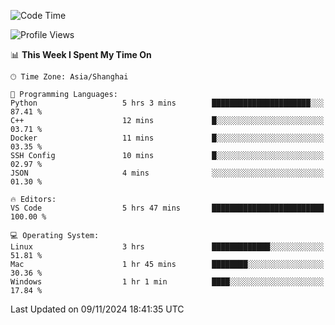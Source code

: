 <!--START_SECTION:waka-->
![Code Time](http://img.shields.io/badge/Code%20Time-517%20hrs%206%20mins-blue)

![Profile Views](http://img.shields.io/badge/Profile%20Views-1-blue)

📊 **This Week I Spent My Time On** 

```text
🕑︎ Time Zone: Asia/Shanghai

💬 Programming Languages: 
Python                   5 hrs 3 mins        ██████████████████████░░░   87.41 % 
C++                      12 mins             █░░░░░░░░░░░░░░░░░░░░░░░░   03.71 % 
Docker                   11 mins             █░░░░░░░░░░░░░░░░░░░░░░░░   03.35 % 
SSH Config               10 mins             █░░░░░░░░░░░░░░░░░░░░░░░░   02.97 % 
JSON                     4 mins              ░░░░░░░░░░░░░░░░░░░░░░░░░   01.30 % 

🔥 Editors: 
VS Code                  5 hrs 47 mins       █████████████████████████   100.00 % 

💻 Operating System: 
Linux                    3 hrs               █████████████░░░░░░░░░░░░   51.81 % 
Mac                      1 hr 45 mins        ████████░░░░░░░░░░░░░░░░░   30.36 % 
Windows                  1 hr 1 min          ████░░░░░░░░░░░░░░░░░░░░░   17.84 % 
```


 Last Updated on 09/11/2024 18:41:35 UTC
<!--END_SECTION:waka-->
